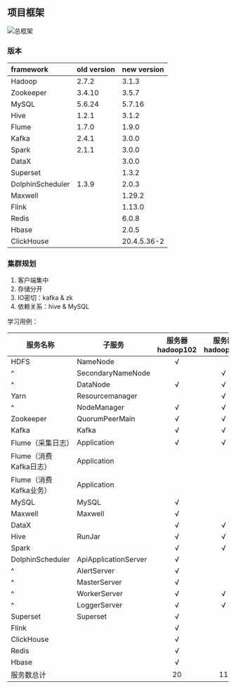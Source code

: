 ## 项目框架

![总框架](https://cdn.jsdelivr.net/gh/Z-404/imageHost/2022/06/mdi_20220628_1656384394347.png)

### 版本

| framework        | old version | new version |
| :--------------- | :---------- | :---------- |
| Hadoop           | 2.7.2       | 3.1.3       |
| Zookeeper        | 3.4.10      | 3.5.7       |
| MySQL            | 5.6.24      | 5.7.16      |
| Hive             | 1.2.1       | 3.1.2       |
| Flume            | 1.7.0       | 1.9.0       |
| Kafka            | 2.4.1       | 3.0.0       |
| Spark            | 2.1.1       | 3.0.0       |
| DataX            |             | 3.0.0       |
| Superset         |             | 1.3.2       |
| DolphinScheduler | 1.3.9       | 2.0.3       |
| Maxwell          |             | 1.29.2      |
| Flink            |             | 1.13.0      |
| Redis            |             | 6.0.8       |
| Hbase            |             | 2.0.5       |
| ClickHouse       |             | 20.4.5.36-2 |

### 集群规划

1. 客户端集中
2. 存储分开
3. IO密切：kafka & zk
4. 依赖关系：hive & MySQL

学习用例：

| 服务名称               | 子服务               | 服务器hadoop102 | 服务器hadoop103 | 服务器hadoop104 |
| ---------------------- | -------------------- | :-------------: | :-------------: | :-------------: |
| HDFS                   | NameNode             |        √        |                 |                 |
| ^                      | SecondaryNameNode    |                 |        √        |                 |
| ^                      | DataNode             |        √        |        √        |        √        |
| Yarn                   | Resourcemanager      |                 |        √        |                 |
| ^                      | NodeManager          |        √        |        √        |        √        |
| Zookeeper              | QuorumPeerMain       |        √        |        √        |        √        |
| Kafka                  | Kafka                |        √        |        √        |        √        |
| Flume（采集日志）      | Application          |        √        |        √        |                 |
| Flume（消费Kafka日志） | Application          |                 |                 |        √        |
| Flume（消费Kafka业务） | Application          |                 |                 |        √        |
| MySQL                  | MySQL                |        √        |                 |                 |
| Maxwell                | Maxwell              |        √        |                 |                 |
| DataX                  |                      |        √        |        √        |        √        |
| Hive                   | RunJar               |        √        |        √        |        √        |
| Spark                  |                      |        √        |        √        |        √        |
| DolphinScheduler       | ApiApplicationServer |        √        |                 |                 |
| ^                      | AlertServer          |        √        |                 |                 |
| ^                      | MasterServer         |        √        |                 |                 |
| ^                      | WorkerServer         |        √        |        √        |        √        |
| ^                      | LoggerServer         |        √        |        √        |        √        |
| Superset               | Superset             |        √        |                 |                 |
| Flink                  |                      |        √        |                 |                 |
| ClickHouse             |                      |        √        |                 |                 |
| Redis                  |                      |        √        |                 |                 |
| Hbase                  |                      |        √        |                 |                 |
| 服务数总计             |                      |       20        |       11        |       12        |

